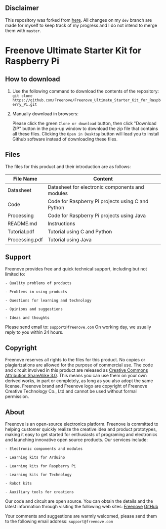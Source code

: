 ## Disclaimer

This repository was forked from [here](https://github.com/Freenove/Freenove_Ultimate_Starter_Kit_for_Raspberry_Pi). All changes on my `dev` branch are made for myself to keep track of my progress and I do not intend to merge them with `master`.

# Freenove Ultimate Starter Kit for Raspberry Pi

## How to download

1. Use the following command to download the contents of the repository:
    `git clone https://github.com/Freenove/Freenove_Ultimate_Starter_Kit_for_Raspberry_Pi.git`

2. Manually download in browsers:

    Please click the green `Clone or download` button, then click "Download ZIP" button in the pop-up window to download the zip file that contains all these files. Clicking the `Open in Desktop` button will lead you to install Github software instead of downloading these files. 

## Files
The files for this product and their introduction are as follows:

| File Name | Content |
| --------- | ------- |
| Datasheet | Datasheet for electronic components and modules |
| Code | Code for Raspberry Pi projects using C and Python |
| Processing | Code for Raspberry Pi projects using Java |
| README.md | Instructions |
| Tutorial.pdf | Tutorial using C and Python |
| Processing.pdf | Tutorial using Java |

## Support
Freenove provides free and quick technical support, including but not limited to:

    - Quality problems of products

    - Problems in using products

    - Questions for learning and technology

    - Opinions and suggestions

    - Ideas and thoughts

Please send email to:
    `support@freenove.com`
On working day, we usually reply to you within 24 hours.

## Copyright
Freenove reserves all rights to the files for this product. No copies or plagiarizations are allowed for the purpose of commercial use. 
The code and circuit involved in this product are released as [Creative Commons Attribution ShareAlike 3.0](http://creativecommons.org/licenses/by-sa/3.0/legalcode). This means you can use them on your own derived works, in part or completely, as long as you also adopt the same license. 
Freenove brand and Freenove logo are copyright of Freenove Creative Technology Co., Ltd and cannot be used without formal permission.

## About
Freenove is an open-source electronics platform. Freenove is committed to helping customer quickly realize the creative idea and product prototypes, making it easy to get started for enthusiasts of programing and electronics and launching innovative open source products. Our services include:

    - Electronic components and modules

    - Learning kits for Arduino

    - Learning kits for Raspberry Pi

    - Learning kits for Technology

    - Robot kits

    - Auxiliary tools for creations

Our code and circuit are open source. You can obtain the details and the latest information through visiting the following web sites:
    [Freenove](http://www.freenove.com)
    [GitHub](https://github.com/freenove)

Your comments and suggestions are warmly welcomed, please send them to the following email address:
    `support@freenove.com`

